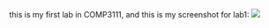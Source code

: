 this is my first lab in COMP3111, and this is my screenshot for lab1:
<img src="/Users/wcy/IdeaProjects/Comp3111LEx/src/main/java/Lab1/lab1.png"/>